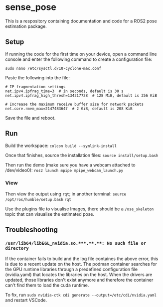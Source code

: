 # sense_pose

This is a respository containing documentation and code for a ROS2 pose estimation package.

## Setup
If running the code for the first time on your device, open a command line console and enter the following command to create a configuration file:

`sudo nano /etc/sysctl.d/10-cyclone-max.conf`

Paste the following into the file:

```
# IP fragmentation settings
net.ipv4.ipfrag_time=3  # in seconds, default is 30 s
net.ipv4.ipfrag_high_thresh=134217728  # 128 MiB, default is 256 KiB

# Increase the maximum receive buffer size for network packets
net.core.rmem_max=2147483647  # 2 GiB, default is 208 KiB
```

Save the file and reboot.

## Run
Build the workspace:
`colcon build --symlink-install`

Once that finishes, source the installation files:
`source install/setup.bash`

Then run the demo (make sure you have a webcam attached to /dev/video0):
`ros2 launch mpipe mpipe_webcam_launch.py`

### View
Then view the output using `rqt`; in another terminal:
`source /opt/ros/humble/setup.bash`
`rqt`

Use the plugins file to visualise Images, there should be a `/ose_skeleton` topic that can visualise the estimated pose.

## Troubleshooting
### `/usr/lib64/libEGL_nvidia.so.***.**.**: No such file or directory`

If the container fails to build and the log file containes the above error, this is due to a recent update on the host. The podman container searches for the GPU runtime libraries through a predefined configuration file (nvidia.yaml) that locates the libraries on the host. When the drivers are updated, those libraries don't exist anymore and therefore the container can't find them to load the cuda runtime. 

To fix, run `sudo nvidia-ctk cdi generate --output=/etc/cdi/nvidia.yaml` and restart VSCode.

